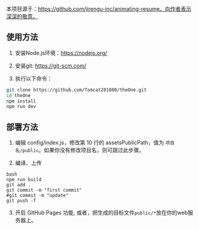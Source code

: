 本项目源于：https://github.com/jirengu-inc/animating-resume。向作者表示深深的敬意。

## 使用方法

1. 安装Node.js环境：https://nodejs.org/

2. 安装git: https://git-scm.com/

3. 执行以下命令：

``` bash
git clone https://github.com/Tomcat201808/theOne.git
cd theOne
npm install
npm run dev
```

## 部署方法

1. 编辑 config/index.js，修改第 10 行的 assetsPublicPath，值为 `项目名/public`。如果你没有修改项目名，则可跳过此步骤。

2. 编译、上传
    
``` 
bash
npm run build
git add .
git commit -m "first commit"
#git commit -m "update"
git push -f
```

3. 开启 GitHub Pages 功能, 或者，把生成的目标文件```public/*```放在你的web服务器上。

